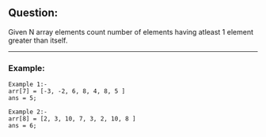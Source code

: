 ## Question:

Given N array elements count number of elements having atleast 1 element greater than itself.

---

### Example:

```
Example 1:-
arr[7] = [-3, -2, 6, 8, 4, 8, 5 ]
ans = 5;

Example 2:-
arr[8] = [2, 3, 10, 7, 3, 2, 10, 8 ]
ans = 6;
```
